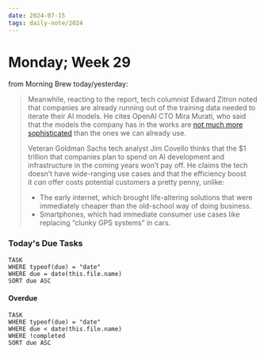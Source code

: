 ```yaml
---
date: 2024-07-15
tags: daily-note/2024
---
```


#  Monday; Week  29

from Morning Brew today/yesterday: 

> Meanwhile, reacting to the report, tech columnist Edward Zitron noted that companies are already running out of the training data needed to iterate their AI models. 
> He cites OpenAI CTO Mira Murati, who said that the models the company has in the works are [not much more sophisticated](https://links.morningbrew.com/c/mVw?mblid=11786a888d80&mbcid=36040598.2553658&mid=62863dd0e0383993a0cbcfc374a440e7&mbuuid=XPeM1K2eKoX55Gu7m458QrW3) than the ones we can already use.
>
>
> Veteran Goldman Sachs tech analyst Jim Covello thinks that the $1 trillion that companies plan to spend on AI development and infrastructure in the coming years won’t pay off. 
> He claims the tech doesn’t have wide-ranging use cases and that the efficiency boost it _can_ offer costs potential customers a pretty penny, unlike:
> 
> - The early internet, which brought life-altering solutions that were immediately cheaper than the old-school way of doing business.
> - Smartphones, which had immediate consumer use cases like replacing “clunky GPS systems” in cars.

### Today's Due Tasks

```dataview
TASK 
WHERE typeof(due) = "date"
WHERE due = date(this.file.name)
SORT due ASC
```

#### Overdue

```dataview
TASK 
WHERE typeof(due) = "date"
WHERE due < date(this.file.name)
WHERE !completed
SORT due ASC
```
